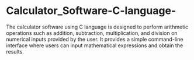 # Calculator_Software-C-language-
The calculator software using C language is designed to perform arithmetic operations such as addition, subtraction, multiplication, and division on numerical inputs provided by the user. It provides a simple command-line interface where users can input mathematical expressions and obtain the results.
